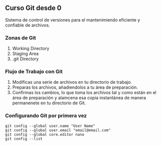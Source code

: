 ## Curso Git desde 0
Sistema de control de versiones para el mantenimiendo eficiente
y confiable de archivos.

### Zonas de Git
1. Working Directory
2. Staging Area
3. .git Directory

### Flujo de Trabajo con Git
1. Modificas una serie de archivos en tu directorio de trabajo.
2. Preparas los archivos, añadiendolos a tu área de preparación.
3. Confirmas los cambios, lo que toma los archivos tal y como están 
   en el área de preparación y alamcena esa copia instantánea de manera
   permanenete en tu directorio de Git.

### Configurando Git por primera vez
```
git config --global user.name "User Name"
git config --global user.email "email@email.com"
git config --global core.editor nano
git config --list
```